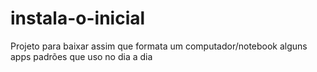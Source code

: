 # instala-o-inicial
Projeto para baixar assim que formata um computador/notebook alguns apps padrões que uso no dia a dia 
